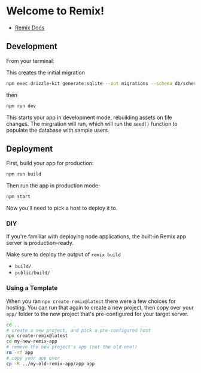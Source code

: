# Welcome to Remix!

- [Remix Docs](https://remix.run/docs)

## Development

From your terminal:

This creates the initial migration
```sh
npm exec drizzle-kit generate:sqlite --out migrations --schema db/schema.ts
```

then 

```sh
npm run dev
```

This starts your app in development mode, rebuilding assets on file changes. The mirgration will run, which will run the `seed()` function to populate the database with sample users.

## Deployment

First, build your app for production:

```sh
npm run build
```

Then run the app in production mode:

```sh
npm start
```

Now you'll need to pick a host to deploy it to.

### DIY

If you're familiar with deploying node applications, the built-in Remix app server is production-ready.

Make sure to deploy the output of `remix build`

- `build/`
- `public/build/`

### Using a Template

When you ran `npx create-remix@latest` there were a few choices for hosting. You can run that again to create a new project, then copy over your `app/` folder to the new project that's pre-configured for your target server.

```sh
cd ..
# create a new project, and pick a pre-configured host
npx create-remix@latest
cd my-new-remix-app
# remove the new project's app (not the old one!)
rm -rf app
# copy your app over
cp -R ../my-old-remix-app/app app
```
